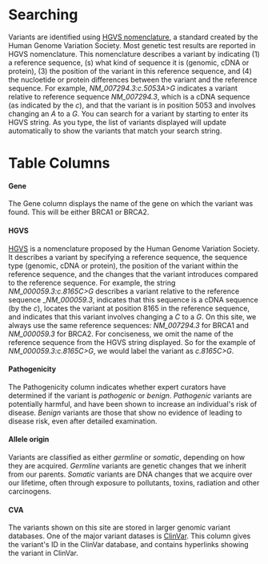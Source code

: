 # Searching

Variants are identified using [HGVS nomenclature](http://www.hgvs.org/mutnomen/), a standard created by the Human Genome Variation Society.  Most genetic test results are reported in HGVS nomenclature. This nomenclature describes a variant by indicating (1) a reference sequence, (s) what kind of sequence it is (genomic, cDNA or protein), (3) the position of the variant in this reference sequence, and (4) the nucloetide or protein differences between the variant and the reference sequence.  For example, _NM_007294.3:c.5053A>G_ indicates a variant relative to reference sequence _NM_007294.3_, which is a cDNA sequence (as indicated by the _c_), and that the variant is in position 5053 and involves changing an _A_ to a _G_.  You can search for a variant by starting to enter its HGVS string.  As you type, the list of variants displayed will update automatically to show the variants that match your search string.

# Table Columns

#### Gene

The Gene column displays the name of the gene on which the variant was found.  This will be either BRCA1 or BRCA2.

#### HGVS

[HGVS](http://www.hgvs.org/mutnomen/) is a nomenclature proposed by the Human Genome Variation Society.  It describes a variant by specifying a reference sequence, the sequence type (genomic, cDNA or protein), the position of the variant within the reference sequence, and the changes that the variant introduces compared to the reference sequence.  For example, the string _NM_000059.3:c.8165C>G_ describes a variant relative to the reference sequence __NM_000059.3_, indicates that this sequence is a cDNA sequence (by the _c_), locates the variant at position 8165 in the reference sequence, and indicates that this variant involves changing a _C_ to a _G_.  On this site, we always use the same reference sequences: _NM_007294.3_ for BRCA1 and _NM_000059.3_ for BRCA2. For conciseness, we omit the name of the reference sequence from the HGVS string displayed.  So for the example of _NM_000059.3:c.8165C>G_, we would label the variant as _c.8165C>G_.

#### Pathogenicity

The Pathogenicity column indicates whether expert curators have determined if the variant is _pathogenic_ or _benign_.  _Pathogenic_ variants are potentially harmful, and have been shown to increase an individual's risk of disease.  _Benign_ variants are those that show no evidence of leading to disease risk, even after detailed examination.

#### Allele origin

Variants are classified as either _germline_ or _somatic_, depending on how they are acquired.  _Germline_ variants are genetic changes that we inherit from our parents.  _Somatic_ variants are DNA changes that we acquire over our lifetime, often through exposure to pollutants, toxins, radiation and other carcinogens.   

#### CVA

The variants shown on this site are stored in larger genomic variant databases.  One of the major variant datases is [ClinVar](http://www.ncbi.nlm.nih.gov/clinvar/).  This column gives the variant's ID in the ClinVar database, and contains hyperlinks showing the variant in ClinVar.
 

